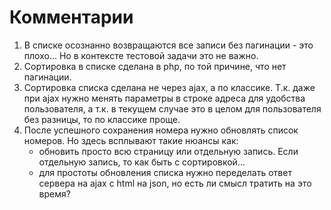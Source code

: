 

# Комментарии

1. В списке осознанно возвращаются все записи без пагинации - это плохо... Но в контексте тестовой задачи это не важно.
2. Сортировка в списке сделана в php, по той причине, что нет пагинации.  
3. Сортировка списка сделана не через ajax, а по классике. Т.к. даже при ajax нужно менять параметры в строке адреса
 для удобства пользователя, а т.к. в текущем случае это в целом для пользователя без разницы, то по классике проще.
4. После успешного сохранения номера нужно обновлять список номеров. Но здесь всплывают такие нюансы как:
    - обновить просто всю страницу или отдельную запись. Если отдельную запись, то как быть с сортировкой...
    - для простоты обновления списка нужно переделать ответ сервера на ajax с html на json, но есть ли смысл тратить на это время?